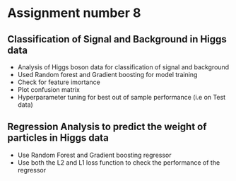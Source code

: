 # Assignment number 8
## Classification of Signal and Background in Higgs data
- Analysis of Higgs boson data for classification of signal and background
- Used Random forest and Gradient boosting for model training
- Check for feature imortance 
- Plot confusion matrix
- Hyperparameter tuning for best out of sample performance (i.e on Test data)
## Regression Analysis to predict the weight of particles in Higgs data
- Use Random Forest and Gradient boosting regressor
- Use both the L2 and L1 loss function to check the performance of the regressor
